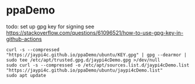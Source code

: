 # ppaDemo

todo: set up gpg key for signing
see https://stackoverflow.com/questions/61096521/how-to-use-gpg-key-in-github-actions


```
curl -s --compressed "https://jaypi4c.github.io/ppaDemo/ubuntu/KEY.gpg" | gpg --dearmor | sudo tee /etc/apt/trusted.gpg.d/jaypi4cDemo.gpg >/dev/null
sudo curl -s --compressed -o /etc/apt/sources.list.d/jaypi4cDemo.list "https://jaypi4c.github.io/ppaDemo/ubuntu/jaypi4cDemo.list"
sudo apt update
```